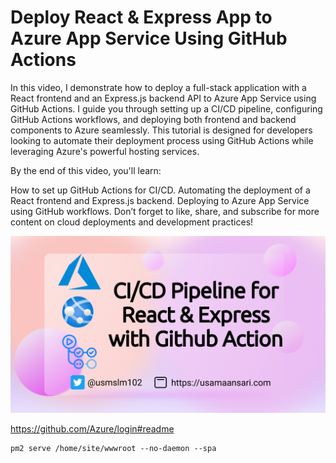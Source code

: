 # Deploy React & Express App to Azure App Service Using GitHub Actions

In this video, I demonstrate how to deploy a full-stack application with a React frontend and an Express.js backend API to Azure App Service using GitHub Actions. I guide you through setting up a CI/CD pipeline, configuring GitHub Actions workflows, and deploying both frontend and backend components to Azure seamlessly. This tutorial is designed for developers looking to automate their deployment process using GitHub Actions while leveraging Azure's powerful hosting services.

By the end of this video, you'll learn:

How to set up GitHub Actions for CI/CD.
Automating the deployment of a React frontend and Express.js backend.
Deploying to Azure App Service using GitHub workflows.
Don’t forget to like, share, and subscribe for more content on cloud deployments and development practices!


[![React+Node App service.jpg](image/React+Node%20Github%20Action.jpg)](https://youtu.be/ss_kK1muiUw)

https://github.com/Azure/login#readme

```shell
pm2 serve /home/site/wwwroot --no-daemon --spa
```
